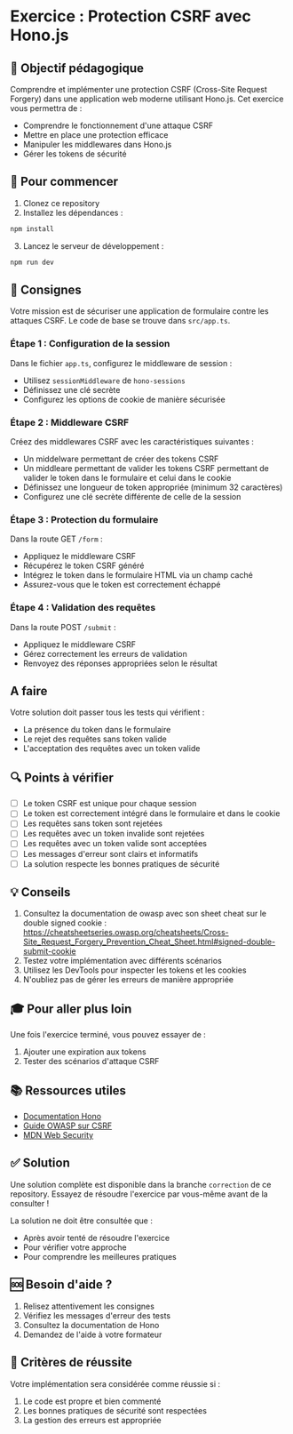 # Exercice : Protection CSRF avec Hono.js

## 🎯 Objectif pédagogique

Comprendre et implémenter une protection CSRF (Cross-Site Request Forgery) dans une application web moderne utilisant Hono.js. Cet exercice vous permettra de :
- Comprendre le fonctionnement d'une attaque CSRF
- Mettre en place une protection efficace
- Manipuler les middlewares dans Hono.js
- Gérer les tokens de sécurité

## 🚀 Pour commencer

1. Clonez ce repository
2. Installez les dépendances :
```bash
npm install
```
3. Lancez le serveur de développement :
```bash
npm run dev
```

## 📝 Consignes

Votre mission est de sécuriser une application de formulaire contre les attaques CSRF. Le code de base se trouve dans `src/app.ts`.

### Étape 1 : Configuration de la session

Dans le fichier `app.ts`, configurez le middleware de session :
- Utilisez `sessionMiddleware` de `hono-sessions`
- Définissez une clé secrète
- Configurez les options de cookie de manière sécurisée

### Étape 2 : Middleware CSRF

Créez des middlewares CSRF avec les caractéristiques suivantes :
- Un middelware permettant de créer des tokens CSRF
- Un middleare permettant de valider les tokens CSRF permettant de valider le token dans le formulaire et celui dans le cookie
- Définissez une longueur de token appropriée (minimum 32 caractères)
- Configurez une clé secrète différente de celle de la session

### Étape 3 : Protection du formulaire

Dans la route GET `/form` :
- Appliquez le middleware CSRF
- Récupérez le token CSRF généré
- Intégrez le token dans le formulaire HTML via un champ caché
- Assurez-vous que le token est correctement échappé

### Étape 4 : Validation des requêtes

Dans la route POST `/submit` :
- Appliquez le middleware CSRF
- Gérez correctement les erreurs de validation
- Renvoyez des réponses appropriées selon le résultat

## A faire

Votre solution doit passer tous les tests qui vérifient :
- La présence du token dans le formulaire
- Le rejet des requêtes sans token valide
- L'acceptation des requêtes avec un token valide

## 🔍 Points à vérifier

- [ ] Le token CSRF est unique pour chaque session
- [ ] Le token est correctement intégré dans le formulaire et dans le cookie
- [ ] Les requêtes sans token sont rejetées
- [ ] Les requêtes avec un token invalide sont rejetées
- [ ] Les requêtes avec un token valide sont acceptées
- [ ] Les messages d'erreur sont clairs et informatifs
- [ ] La solution respecte les bonnes pratiques de sécurité

## 💡 Conseils

1. Consultez la documentation de owasp avec son sheet cheat sur le double signed cookie : https://cheatsheetseries.owasp.org/cheatsheets/Cross-Site_Request_Forgery_Prevention_Cheat_Sheet.html#signed-double-submit-cookie
2. Testez votre implémentation avec différents scénarios
3. Utilisez les DevTools pour inspecter les tokens et les cookies
4. N'oubliez pas de gérer les erreurs de manière appropriée

## 🎓 Pour aller plus loin

Une fois l'exercice terminé, vous pouvez essayer de :
1. Ajouter une expiration aux tokens
2. Tester des scénarios d'attaque CSRF

## 📚 Ressources utiles

- [Documentation Hono](https://hono.dev)
- [Guide OWASP sur CSRF](https://owasp.org/www-community/attacks/csrf)
- [MDN Web Security](https://developer.mozilla.org/en-US/docs/Web/Security)

## ✅ Solution

Une solution complète est disponible dans la branche `correction` de ce repository. Essayez de résoudre l'exercice par vous-même avant de la consulter !

La solution ne doit être consultée que :
- Après avoir tenté de résoudre l'exercice
- Pour vérifier votre approche
- Pour comprendre les meilleures pratiques

## 🆘 Besoin d'aide ?

1. Relisez attentivement les consignes
2. Vérifiez les messages d'erreur des tests
3. Consultez la documentation de Hono
4. Demandez de l'aide à votre formateur

## 🏁 Critères de réussite

Votre implémentation sera considérée comme réussie si :
1. Le code est propre et bien commenté
2. Les bonnes pratiques de sécurité sont respectées
3. La gestion des erreurs est appropriée
